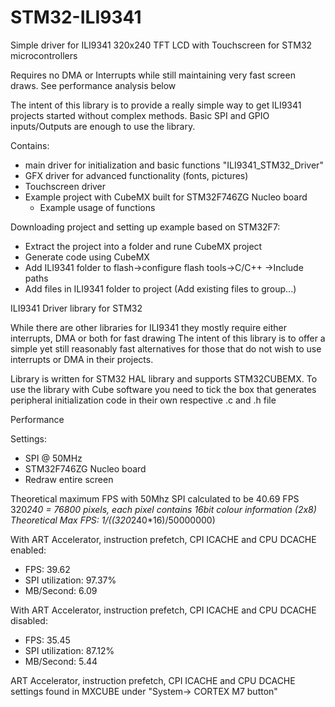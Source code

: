 # STM32-ILI9341
Simple driver for ILI9341 320x240 TFT LCD with Touchscreen for STM32 microcontrollers

Requires no DMA or Interrupts while still maintaining very fast screen draws. See performance analysis below

The intent of this library is to provide a really simple way to get ILI9341 projects started without complex methods.
Basic SPI and GPIO inputs/Outputs are enough to use the library.

Contains:
  - main driver for initialization and basic functions "ILI9341_STM32_Driver"
  - GFX driver for advanced functionality (fonts, pictures)
  - Touchscreen driver
  - Example project with CubeMX built for STM32F746ZG Nucleo board
    - Example usage of functions

Downloading project and setting up example based on STM32F7:
  - Extract the project into a folder and rune CubeMX project
  - Generate code using CubeMX
  - Add ILI9341 folder to flash->configure flash tools->C/C++ ->Include paths
  - Add files in ILI9341 folder to project (Add existing files to group...)


ILI9341 Driver library for STM32


While there are other libraries for ILI9341 they mostly require either interrupts, DMA or both for fast drawing
The intent of this library is to offer a simple yet still reasonably fast alternatives for those that
do not wish to use interrupts or DMA in their projects.

Library is written for STM32 HAL library and supports STM32CUBEMX. To use the library with Cube software
you need to tick the box that generates peripheral initialization code in their own respective .c and .h file


Performance

Settings:	
  - SPI @ 50MHz 
  - STM32F746ZG Nucleo board
  - Redraw entire screen

  Theoretical maximum FPS with 50Mhz SPI calculated to be 40.69 FPS
  320*240 = 76800 pixels, each pixel contains 16bit colour information (2x8)
  Theoretical Max FPS: 1/((320*240*16)/50000000)

With ART Accelerator, instruction prefetch, CPI ICACHE and CPU DCACHE enabled:

 - FPS:							39.62
 - SPI utilization:					97.37%
 - MB/Second:						6.09

With ART Accelerator, instruction prefetch, CPI ICACHE and CPU DCACHE disabled:

 - FPS:							35.45
 - SPI utilization:					87.12%
 - MB/Second:						5.44

ART Accelerator, instruction prefetch, CPI ICACHE and CPU DCACHE settings found in MXCUBE under "System-> CORTEX M7 button"

